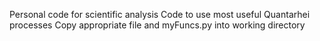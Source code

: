 Personal code for scientific analysis
Code to use most useful Quantarhei processes
Copy appropriate file and myFuncs.py into working directory
